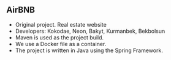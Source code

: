 ## AirBNB
- Original project. Real estate website
- Developers: Kokodae, Neon, Bakyt, Kurmanbek, Bekbolsun
- Maven is used as the project build. 
- We use a Docker file as a container.
- The project is written in Java using the Spring Framework.
